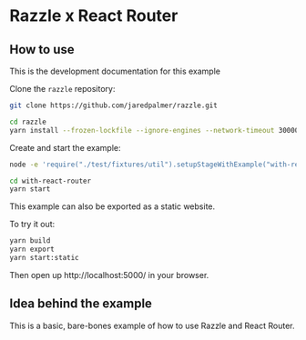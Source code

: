 # Razzle x React Router

## How to use

<!-- START install generated instructions please keep comment here to allow auto update -->
<!-- DON'T EDIT THIS SECTION, INSTEAD RE-RUN yarn update-examples TO UPDATE -->
This is the development documentation for this example

Clone the `razzle` repository:

```bash
git clone https://github.com/jaredpalmer/razzle.git

cd razzle
yarn install --frozen-lockfile --ignore-engines --network-timeout 30000
```

Create and start the example:

```bash
node -e 'require("./test/fixtures/util").setupStageWithExample("with-react-router", "with-react-router", symlink=false, yarnlink=true, install=true, test=false);'

cd with-react-router
yarn start
```
<!-- END install generated instructions please keep comment here to allow auto update -->

This example can also be exported as a static website.

To try it out:

```bash
yarn build
yarn export
yarn start:static
```

Then open up http://localhost:5000/ in your browser.

## Idea behind the example

This is a basic, bare-bones example of how to use Razzle and React Router.
